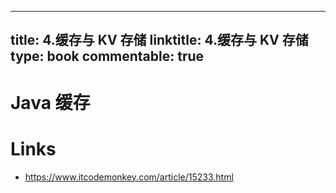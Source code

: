 
---
title: 4.缓存与 KV 存储
linktitle: 4.缓存与 KV 存储
type: book
commentable: true
---

# Java 缓存

# Links

- https://www.itcodemonkey.com/article/15233.html

    
